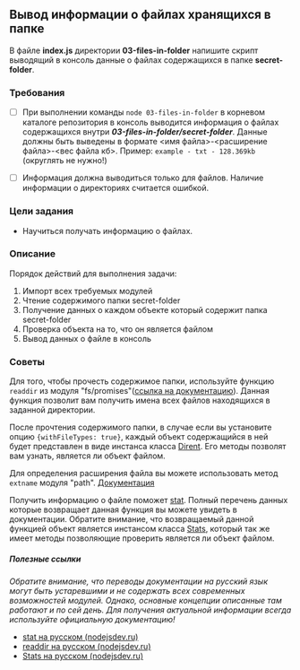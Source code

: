 ## Вывод информации о файлаx хранящихся в папке

В файле **index.js** директории **03-files-in-folder** напишите скрипт выводящий в консоль данные о файлах содержащихся в папке **secret-folder**.

### Требования

- [ ] При выполнении команды ```node 03-files-in-folder``` в корневом каталоге репозитория в консоль выводится информация о файлах содержащихся внутри ***03-files-in-folder/secret-folder***. Данные должны быть выведены в формате <имя файла>-<расширение файла>-<вес файла кб>. Пример: ```example - txt - 128.369kb``` (округлять не нужно!)
- [ ] Информация должна выводиться только для файлов. Наличие информации о директориях считается ошибкой.


### Цели задания

- Научиться получать информацию о файлах.  

### Описание

Порядок действий для выполнения задачи:

1. Импорт всех требуемых модулей
2. Чтение содержимого папки secret-folder
3. Получение данных о каждом объекте который содержит папка secret-folder
4. Проверка объекта на то, что он является файлом
5. Вывод данных о файле в консоль

### Советы

Для того, чтобы прочесть содержимое папки, используйте функцию ```readdir``` из модуля "fs/promises"([ссылка на документацию](https://nodejs.org/dist/latest-v16.x/docs/api/fs.html#fs_fspromises_readdir_path_options)). Данная функция позволит вам получить имена всех файлов находящихся в заданной директории.

После прочтения содержимого папки, в случае если вы установите опцию ```{withFileTypes: true}```, каждый объект содержащийся в ней будет представлен в виде инстанса класса [Dirent](https://nodejs.org/dist/latest-v16.x/docs/api/fs.html#fs_class_fs_dirent). Его методы позволят вам узнать, является ли объект файлом.

Для определения расширения файла вы можете использовать метод ```extname``` модуля "path". [Документация](https://nodejs.org/api/path.html#path_path_extname_path)

Получить информацию о файле поможет [stat](https://nodejs.org/dist/latest-v16.x/docs/api/fs.html#fs_fs_stat_path_options_callback). 
Полный перечень данных которые возвращает данная функция вы можете увидеть в документации. Обратите внимание, что возвращаемый данной функцией объект является инстансом класса [Stats](https://nodejs.org/dist/latest-v16.x/docs/api/fs.html#fs_class_fs_stats), который так же имеет методы позволяющие проверить является ли объект файлом.

##### Полезные ссылки
*Обратите внимание, что переводы документации на русский язык могут быть устаревшими и не содержать всех современных возможностей модулей. Однако, основные концепции описанные там работают и по сей день. Для получения актуальной информации всегда используйте официальную документацию!*

- [stat на русском (nodejsdev.ru)](https://nodejsdev.ru/api/fs/#fsstat)  
- [readdir на русском (nodejsdev.ru)](https://nodejsdev.ru/api/fs/#fsreaddir)  
- [Stats на русском (nodejsdev.ru)](https://nodejsdev.ru/api/fs/#fsstats)  
